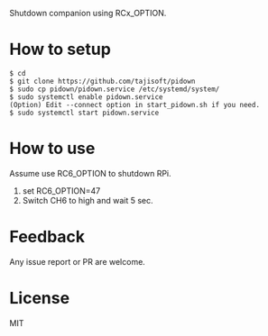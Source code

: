 Shutdown companion using RCx_OPTION.

# How to setup
```
$ cd
$ git clone https://github.com/tajisoft/pidown
$ sudo cp pidown/pidown.service /etc/systemd/system/
$ sudo systemctl enable pidown.service
(Option) Edit --connect option in start_pidown.sh if you need.
$ sudo systemctl start pidown.service
```

# How to use
Assume use RC6_OPTION to shutdown RPi.
1. set RC6_OPTION=47
2. Switch CH6 to high and wait 5 sec.

# Feedback
Any issue report or PR are welcome.

# License
MIT
